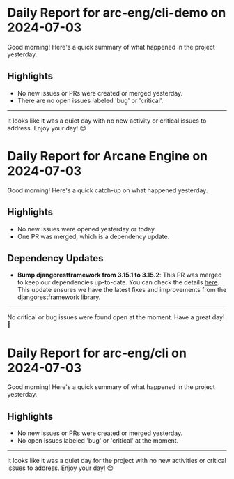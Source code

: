 # Daily Report for arc-eng/cli-demo on 2024-07-03

Good morning! Here's a quick summary of what happened in the project yesterday.

## Highlights
- No new issues or PRs were created or merged yesterday.
- There are no open issues labeled 'bug' or 'critical'.

---

It looks like it was a quiet day with no new activity or critical issues to address. Enjoy your day! 😊


# Daily Report for Arcane Engine on 2024-07-03

Good morning! Here's a quick catch-up on what happened yesterday.

## Highlights
- No new issues were opened yesterday or today.
- One PR was merged, which is a dependency update.

## Dependency Updates
- **Bump djangorestframework from 3.15.1 to 3.15.2**: This PR was merged to keep our dependencies up-to-date. You can check the details [here](https://github.com/arc-eng/studio/pull/202). This update ensures we have the latest fixes and improvements from the djangorestframework library.

---

No critical or bug issues were found open at the moment. Have a great day! 🚀


# Daily Report for arc-eng/cli on 2024-07-03

Good morning! Here's a quick summary of what happened in the project yesterday.

## Highlights
- No new issues or PRs were created or merged yesterday.
- No open issues labeled 'bug' or 'critical' at the moment.

---

It looks like it was a quiet day for the project with no new activities or critical issues to address. Enjoy your day! 😊


